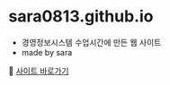 # sara0813.github.io

* 경영정보시스템 수업시간에 만든 웹 사이트
* made by sara

🔗 [사이트 바로가기](https://sara0813.github.io)
